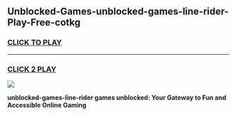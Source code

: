 
## Unblocked-Games-unblocked-games-line-rider-Play-Free-cotkg
<h3>
<a href="https://premium76.site?title=unblocked-games-line-rider&ref=09A">CLICK TO PLAY</a></h3>
<hr>

<h3>
<a href="https://premium76.site?title=unblocked-games-line-rider&ref=09A">CLICK 2 PLAY</a>
  
</h3>

<a href="https://premium76.site?title=unblocked-games-line-rider&ref=09A"><img src="https://clearcache.store/games.png"></a>


**unblocked-games-line-rider games unblocked: Your Gateway to Fun and Accessible Online Gaming**
